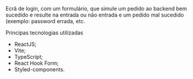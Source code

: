 Ecrã de login, com um formulário, que simule um pedido ao backend bem sucedido e resulte na entrada ou não entrada e um pedido mal sucedido (exemplo: password errada, etc.

Principas tecnologias utilizadas
- ReactJS;
- Vite;
- TypeScript;
- React Hook Form;
- Styled-components. 
